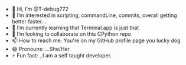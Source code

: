 - 👋 Hi, I’m @T-debug772
- 👀 I’m interested in scripting, commandLine, commits, overall getting better faster...
- 🌱 I’m currently learning that Terminal.app is just that
- 💞️ I’m looking to collaborate on this CPython repo
- 📫 How to reach me: You're on my GitHub profile page you lucky dog
- 😄 Pronouns: ...She/Her
- ⚡ Fun fact: ..I am a self taught developer.

<!---much mahalos for reading
T-debug772/T-debug772 is a ✨ special ✨ repository because its `README.md` (this file) appears on your GitHub profile.
You can click the Preview link to take a look at your changes.
--->
